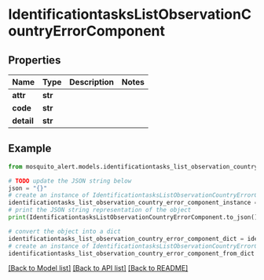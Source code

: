 # IdentificationtasksListObservationCountryErrorComponent


## Properties

Name | Type | Description | Notes
------------ | ------------- | ------------- | -------------
**attr** | **str** |  | 
**code** | **str** |  | 
**detail** | **str** |  | 

## Example

```python
from mosquito_alert.models.identificationtasks_list_observation_country_error_component import IdentificationtasksListObservationCountryErrorComponent

# TODO update the JSON string below
json = "{}"
# create an instance of IdentificationtasksListObservationCountryErrorComponent from a JSON string
identificationtasks_list_observation_country_error_component_instance = IdentificationtasksListObservationCountryErrorComponent.from_json(json)
# print the JSON string representation of the object
print(IdentificationtasksListObservationCountryErrorComponent.to_json())

# convert the object into a dict
identificationtasks_list_observation_country_error_component_dict = identificationtasks_list_observation_country_error_component_instance.to_dict()
# create an instance of IdentificationtasksListObservationCountryErrorComponent from a dict
identificationtasks_list_observation_country_error_component_from_dict = IdentificationtasksListObservationCountryErrorComponent.from_dict(identificationtasks_list_observation_country_error_component_dict)
```
[[Back to Model list]](../README.md#documentation-for-models) [[Back to API list]](../README.md#documentation-for-api-endpoints) [[Back to README]](../README.md)


